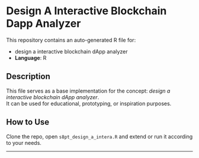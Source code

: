 # Design A Interactive Blockchain Dapp Analyzer

This repository contains an auto-generated R file for:

- design a interactive blockchain dApp analyzer
- **Language**: R

## Description

This file serves as a base implementation for the concept: *design a interactive blockchain dApp analyzer*.  
It can be used for educational, prototyping, or inspiration purposes.

## How to Use

Clone the repo, open `s8pt_design_a_intera.R` and extend or run it according to your needs.

---


